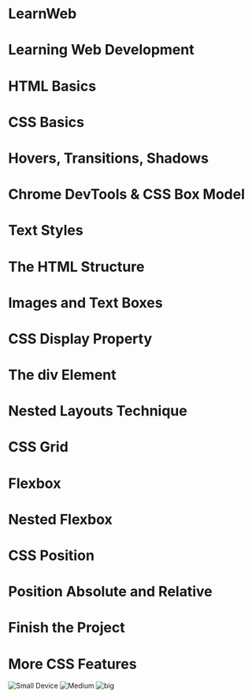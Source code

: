 # LearnWeb
# Learning Web Development 
# HTML Basics
# CSS Basics
# Hovers, Transitions, Shadows
# Chrome DevTools & CSS Box Model
# Text Styles
# The HTML Structure
# Images and Text Boxes
# CSS Display Property
# The div Element
# Nested Layouts Technique
# CSS Grid
# Flexbox
# Nested Flexbox
# CSS Position
# Position Absolute and Relative
# Finish the Project
# More CSS Features
<!-- # ![plot](./Screenshots/Small Device.png)
# .fileExtention:Screenshots/big.png

<img src="Screenshots/Small Device.png" width="350" title="hover text">
<img src="Screenshots/Medium.png" width="350" alt="accessibility text"> -->
![Small Device](https://user-images.githubusercontent.com/55704250/184935006-da62307c-61d1-4829-909f-f8e8fa5ca3cd.PNG)
![Medium](https://user-images.githubusercontent.com/55704250/184935028-bebaa7b9-9330-4161-92b9-8de2ddedf05e.PNG)
![big](https://user-images.githubusercontent.com/55704250/184935037-9a858ed8-5f0d-4243-95a5-2f8eef3c0b71.PNG)
